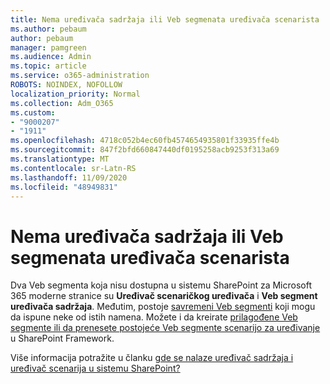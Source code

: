 ```yaml
---
title: Nema uređivača sadržaja ili Veb segmenata uređivača scenarista
ms.author: pebaum
author: pebaum
manager: pamgreen
ms.audience: Admin
ms.topic: article
ms.service: o365-administration
ROBOTS: NOINDEX, NOFOLLOW
localization_priority: Normal
ms.collection: Adm_O365
ms.custom:
- "9000207"
- "1911"
ms.openlocfilehash: 4718c052b4ec60fb4574654935801f33935ffe4b
ms.sourcegitcommit: 847f2bfd660847440df0195258acb9253f313a69
ms.translationtype: MT
ms.contentlocale: sr-Latn-RS
ms.lasthandoff: 11/09/2020
ms.locfileid: "48949831"
---
```

# <a name="content-editor-or-script-editor-web-parts-are-missing"></a>Nema uređivača sadržaja ili Veb segmenata uređivača scenarista

Dva Veb segmenta koja nisu dostupna u sistemu SharePoint za Microsoft 365 moderne stranice su **Uređivač scenaričkog uređivača** i **Veb segment uređivača sadržaja**. Međutim, postoje [savremeni Veb segmenti](https://support.microsoft.com/office/ed6cc9ce-8b2a-480c-a655-1b9d7615cdbd#bkmk_outofbox) koji mogu da ispune neke od istih namena. Možete i da kreirate [prilagođene Veb segmente ili da prenesete postojeće Veb segmente scenarijo za uređivanje](https://support.microsoft.com/office/ed6cc9ce-8b2a-480c-a655-1b9d7615cdbd#bkmk_custom) u SharePoint Framework.  

Više informacija potražite u članku [gde se nalaze uređivač sadržaja i uređivač scenarija u sistemu SharePoint?](https://support.microsoft.com/office/ed6cc9ce-8b2a-480c-a655-1b9d7615cdbd)
